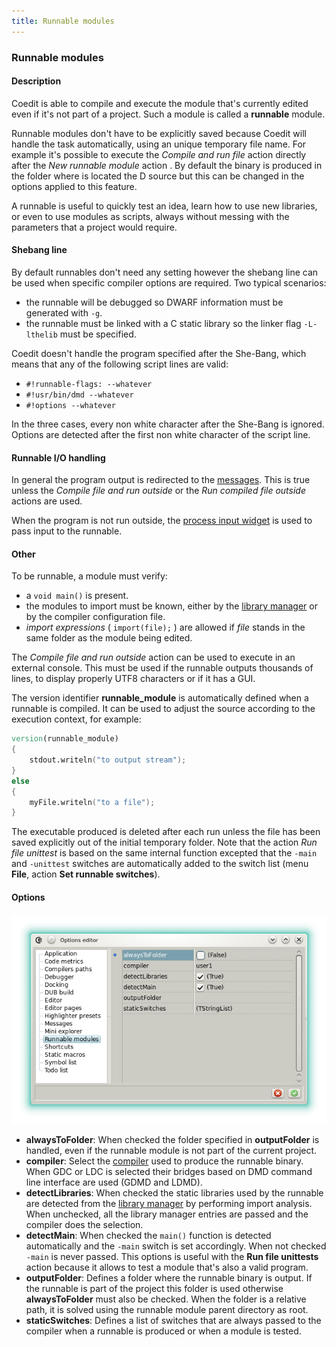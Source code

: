 ```yaml
---
title: Runnable modules
---
```


### Runnable modules

#### Description

Coedit is able to compile and execute the module that's currently edited even if it's not part of a project.
Such a module is called a **runnable** module.

Runnable modules don't have to be explicitly saved because Coedit will handle the task automatically, using an unique temporary file name.
For example it's possible to execute the _Compile and run file_ action directly after the _New runnable module_ action .
By default the binary is produced in the folder where is located the D source but this can be changed in the options applied to this feature.

A runnable is useful to quickly test an idea, learn how to use new libraries, or even to use modules as scripts, always without messing with the parameters that a project would require.

#### Shebang line

By default runnables don't need any setting however the shebang line can be used when specific compiler options are required.
Two typical scenarios:

- the runnable will be debugged so DWARF information must be generated with `-g`.
- the runnable must be linked with a C static library so the linker flag `-L-lthelib` must be specified.

Coedit doesn't handle the program specified after the She-Bang, which means that any of the following script lines are valid:

- `#!runnable-flags: --whatever`
- `#!usr/bin/dmd --whatever`
- `#!options --whatever`

In the three cases, every non white character after the She-Bang is ignored.
Options are detected after the first non white character of the script line.

#### Runnable I/O handling

In general the program output is redirected to the [messages](widgets_messages).
This is true unless the _Compile file and run outside_ or the _Run compiled file outside_ actions are used.

When the program is not run outside, the [process input widget](widgets_process_input) is used to pass input to the runnable.

#### Other

To be runnable, a module must verify:

- a `void main()` is present.
- the modules to import must be known, either by the [library manager](widgets_library_manager) or by the compiler configuration file.
- _import expressions_ ( `import(file);` ) are allowed if _file_ stands in the same folder as the module being edited.

The _Compile file and run outside_ action can be used to execute in an external console.
This must be used if the runnable outputs thousands of lines, to display properly UTF8 characters or if it has a GUI.

The version identifier **runnable_module** is automatically defined when a runnable is compiled.
It can be used to adjust the source according to the execution context, for example:

```d
version(runnable_module)
{
    stdout.writeln("to output stream");
}
else
{
    myFile.writeln("to a file");
}
```

The executable produced is deleted after each run unless the file has been saved explicitly out of the initial temporary folder.
Note that the action _Run file unittest_ is based on the same internal function excepted that the `-main` and `-unittest` switches are automatically added to the switch list (menu **File**, action **Set runnable switches**).

#### Options

![](img/options_runnables.png)

- __alwaysToFolder__: When checked the folder specified in __outputFolder__ is handled, even if the runnable module is not part of the current project.
- __compiler__: Select the [compiler](options_compilers_paths) used to produce the runnable binary. When GDC or LDC is selected their bridges based on DMD command line interface are used (GDMD and LDMD).
- __detectLibraries__: When checked the static libraries used by the runnable are detected from the [library manager](widgets_library_manager) by performing import analysis. When unchecked, all the library manager entries are passed and the compiler does the selection.
- __detectMain__: When checked the `main()` function is detected automatically and the `-main` switch is set accordingly. When not checked `-main` is never passed. This options is useful with the **Run file unittests** action because it allows to test a module that's also a valid program.
- __outputFolder__: Defines a folder where the runnable binary is output. If the runnable is part of the project this folder is used otherwise __alwaysToFolder__ must also be checked. When the folder is a relative path, it is solved using the runnable module parent directory as root.
- __staticSwitches__: Defines a list of switches that are always passed to the compiler when a runnable is produced or when a module is tested.
